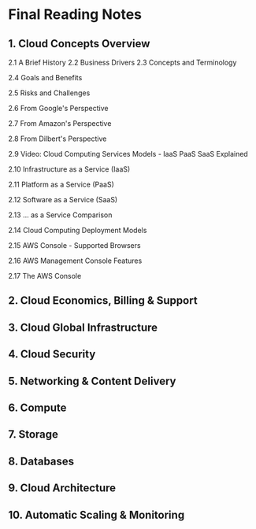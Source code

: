 # Final Reading Notes

## 1. Cloud Concepts Overview

2.1 A Brief History
2.2 Business Drivers
2.3 Concepts and Terminology

2.4 Goals and Benefits

2.5 Risks and Challenges

2.6 From Google's Perspective

2.7 From Amazon's Perspective

2.8 From Dilbert's Perspective

2.9 Video: Cloud Computing Services Models - IaaS PaaS SaaS Explained

2.10 Infrastructure as a Service (IaaS)

2.11 Platform as a Service (PaaS)

2.12 Software as a Service (SaaS)

2.13 ... as a Service Comparison

2.14 Cloud Computing Deployment Models

2.15 AWS Console - Supported Browsers

2.16 AWS Management Console Features

2.17 The AWS Console

## 2. Cloud Economics, Billing & Support

## 3. Cloud Global Infrastructure

## 4. Cloud Security

## 5. Networking & Content Delivery

## 6. Compute

## 7. Storage

## 8. Databases

## 9. Cloud Architecture

## 10. Automatic Scaling & Monitoring
